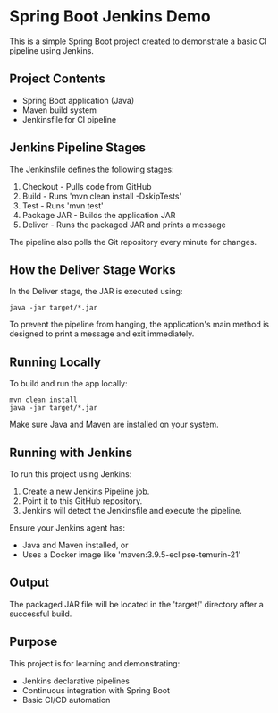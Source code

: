 # Spring Boot Jenkins Demo

This is a simple Spring Boot project created to demonstrate a basic CI pipeline using Jenkins.

## Project Contents

- Spring Boot application (Java)
- Maven build system
- Jenkinsfile for CI pipeline

## Jenkins Pipeline Stages

The Jenkinsfile defines the following stages:

1. Checkout - Pulls code from GitHub
2. Build - Runs 'mvn clean install -DskipTests'
3. Test - Runs 'mvn test'
4. Package JAR - Builds the application JAR
5. Deliver - Runs the packaged JAR and prints a message

The pipeline also polls the Git repository every minute for changes.

## How the Deliver Stage Works

In the Deliver stage, the JAR is executed using:

    java -jar target/*.jar

To prevent the pipeline from hanging, the application's main method is designed to print a message and exit immediately.

## Running Locally

To build and run the app locally:

    mvn clean install
    java -jar target/*.jar

Make sure Java and Maven are installed on your system.

## Running with Jenkins

To run this project using Jenkins:

1. Create a new Jenkins Pipeline job.
2. Point it to this GitHub repository.
3. Jenkins will detect the Jenkinsfile and execute the pipeline.

Ensure your Jenkins agent has:

- Java and Maven installed, or
- Uses a Docker image like 'maven:3.9.5-eclipse-temurin-21'

## Output

The packaged JAR file will be located in the 'target/' directory after a successful build.

## Purpose

This project is for learning and demonstrating:

- Jenkins declarative pipelines
- Continuous integration with Spring Boot
- Basic CI/CD automation

